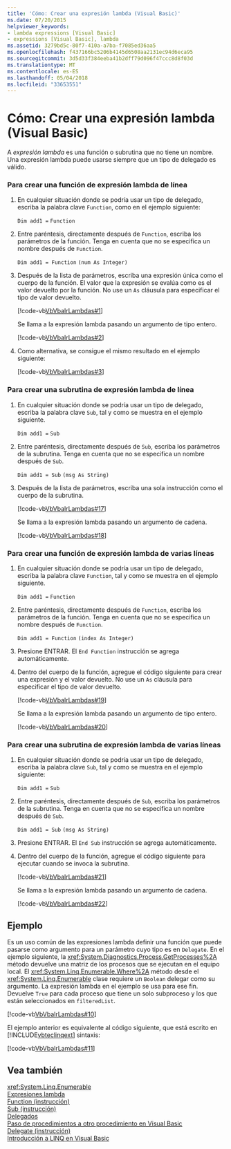 ```yaml
---
title: 'Cómo: Crear una expresión lambda (Visual Basic)'
ms.date: 07/20/2015
helpviewer_keywords:
- lambda expressions [Visual Basic]
- expressions [Visual Basic], lambda
ms.assetid: 3279bd5c-80f7-410a-a7ba-f7085ed36aa5
ms.openlocfilehash: f437166bc5206b4145d6508aa2131ec94d6eca95
ms.sourcegitcommit: 3d5d33f384eeba41b2dff79d096f47ccc8d8f03d
ms.translationtype: MT
ms.contentlocale: es-ES
ms.lasthandoff: 05/04/2018
ms.locfileid: "33653551"
---
```

# <a name="how-to-create-a-lambda-expression-visual-basic"></a>Cómo: Crear una expresión lambda (Visual Basic)
A *expresión lambda* es una función o subrutina que no tiene un nombre. Una expresión lambda puede usarse siempre que un tipo de delegado es válido.  
  
### <a name="to-create-a-single-line-lambda-expression-function"></a>Para crear una función de expresión lambda de línea  
  
1.  En cualquier situación donde se podría usar un tipo de delegado, escriba la palabra clave `Function`, como en el ejemplo siguiente:  
  
     `Dim add1 =`   `Function`  
  
2.  Entre paréntesis, directamente después de `Function`, escriba los parámetros de la función. Tenga en cuenta que no se especifica un nombre después de `Function`.  
  
     `Dim add1 = Function`   `(num As Integer)`  
  
3.  Después de la lista de parámetros, escriba una expresión única como el cuerpo de la función. El valor que la expresión se evalúa como es el valor devuelto por la función. No use un `As` cláusula para especificar el tipo de valor devuelto.  
  
     [!code-vb[VbVbalrLambdas#1](../../../../visual-basic/language-reference/operators/codesnippet/VisualBasic/how-to-create-a-lambda-expression_1.vb)]  
  
     Se llama a la expresión lambda pasando un argumento de tipo entero.  
  
     [!code-vb[VbVbalrLambdas#2](../../../../visual-basic/language-reference/operators/codesnippet/VisualBasic/how-to-create-a-lambda-expression_2.vb)]  
  
4.  Como alternativa, se consigue el mismo resultado en el ejemplo siguiente:  
  
     [!code-vb[VbVbalrLambdas#3](../../../../visual-basic/language-reference/operators/codesnippet/VisualBasic/how-to-create-a-lambda-expression_3.vb)]  
  
### <a name="to-create-a-single-line-lambda-expression-subroutine"></a>Para crear una subrutina de expresión lambda de línea  
  
1.  En cualquier situación donde se podría usar un tipo de delegado, escriba la palabra clave `Sub`, tal y como se muestra en el ejemplo siguiente.  
  
     `Dim add1 =`   `Sub`  
  
2.  Entre paréntesis, directamente después de `Sub`, escriba los parámetros de la subrutina. Tenga en cuenta que no se especifica un nombre después de `Sub`.  
  
     `Dim add1 = Sub`   `(msg As String)`  
  
3.  Después de la lista de parámetros, escriba una sola instrucción como el cuerpo de la subrutina.  
  
     [!code-vb[VbVbalrLambdas#17](../../../../visual-basic/language-reference/operators/codesnippet/VisualBasic/how-to-create-a-lambda-expression_4.vb)]  
  
     Se llama a la expresión lambda pasando un argumento de cadena.  
  
     [!code-vb[VbVbalrLambdas#18](../../../../visual-basic/language-reference/operators/codesnippet/VisualBasic/how-to-create-a-lambda-expression_5.vb)]  
  
### <a name="to-create-a-multiline-lambda-expression-function"></a>Para crear una función de expresión lambda de varias líneas  
  
1.  En cualquier situación donde se podría usar un tipo de delegado, escriba la palabra clave `Function`, tal y como se muestra en el ejemplo siguiente.  
  
     `Dim add1 =`   `Function`  
  
2.  Entre paréntesis, directamente después de `Function`, escriba los parámetros de la función. Tenga en cuenta que no se especifica un nombre después de `Function`.  
  
     `Dim add1 = Function`   `(index As Integer)`  
  
3.  Presione ENTRAR. El `End Function` instrucción se agrega automáticamente.  
  
4.  Dentro del cuerpo de la función, agregue el código siguiente para crear una expresión y el valor devuelto. No use un `As` cláusula para especificar el tipo de valor devuelto.  
  
     [!code-vb[VbVbalrLambdas#19](../../../../visual-basic/language-reference/operators/codesnippet/VisualBasic/how-to-create-a-lambda-expression_6.vb)]  
  
     Se llama a la expresión lambda pasando un argumento de tipo entero.  
  
     [!code-vb[VbVbalrLambdas#20](../../../../visual-basic/language-reference/operators/codesnippet/VisualBasic/how-to-create-a-lambda-expression_7.vb)]  
  
### <a name="to-create-a-multiline-lambda-expression-subroutine"></a>Para crear una subrutina de expresión lambda de varias líneas  
  
1.  En cualquier situación donde se podría usar un tipo de delegado, escriba la palabra clave `Sub`, tal y como se muestra en el ejemplo siguiente:  
  
     `Dim add1 =`   `Sub`  
  
2.  Entre paréntesis, directamente después de `Sub`, escriba los parámetros de la subrutina. Tenga en cuenta que no se especifica un nombre después de `Sub`.  
  
     `Dim add1 = Sub`  `(msg As String)`  
  
3.  Presione ENTRAR. El `End Sub` instrucción se agrega automáticamente.  
  
4.  Dentro del cuerpo de la función, agregue el código siguiente para ejecutar cuando se invoca la subrutina.  
  
     [!code-vb[VbVbalrLambdas#21](../../../../visual-basic/language-reference/operators/codesnippet/VisualBasic/how-to-create-a-lambda-expression_8.vb)]  
  
     Se llama a la expresión lambda pasando un argumento de cadena.  
  
     [!code-vb[VbVbalrLambdas#22](../../../../visual-basic/language-reference/operators/codesnippet/VisualBasic/how-to-create-a-lambda-expression_9.vb)]  
  
## <a name="example"></a>Ejemplo  
 Es un uso común de las expresiones lambda definir una función que puede pasarse como argumento para un parámetro cuyo tipo es en `Delegate`. En el ejemplo siguiente, la <xref:System.Diagnostics.Process.GetProcesses%2A> método devuelve una matriz de los procesos que se ejecutan en el equipo local. El <xref:System.Linq.Enumerable.Where%2A> método desde el <xref:System.Linq.Enumerable> clase requiere un `Boolean` delegar como su argumento. La expresión lambda en el ejemplo se usa para ese fin. Devuelve `True` para cada proceso que tiene un solo subproceso y los que están seleccionados en `filteredList`.  
  
 [!code-vb[VbVbalrLambdas#10](../../../../visual-basic/language-reference/operators/codesnippet/VisualBasic/how-to-create-a-lambda-expression_10.vb)]  
  
 El ejemplo anterior es equivalente al código siguiente, que está escrito en [!INCLUDE[vbteclinqext](~/includes/vbteclinqext-md.md)] sintaxis:  
  
 [!code-vb[VbVbalrLambdas#11](../../../../visual-basic/language-reference/operators/codesnippet/VisualBasic/how-to-create-a-lambda-expression_11.vb)]  
  
## <a name="see-also"></a>Vea también  
 <xref:System.Linq.Enumerable>  
 [Expresiones lambda](./lambda-expressions.md)  
 [Function (instrucción)](../../../../visual-basic/language-reference/statements/function-statement.md)  
 [Sub (instrucción)](../../../../visual-basic/language-reference/statements/sub-statement.md)  
 [Delegados](../../../../visual-basic/programming-guide/language-features/delegates/index.md)  
 [Paso de procedimientos a otro procedimiento en Visual Basic](../../../../visual-basic/programming-guide/language-features/delegates/how-to-pass-procedures-to-another-procedure.md)  
 [Delegate (instrucción)](../../../../visual-basic/language-reference/statements/delegate-statement.md)  
 [Introducción a LINQ en Visual Basic](../../../../visual-basic/programming-guide/language-features/linq/introduction-to-linq.md)
